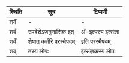 | स्थिति | सूत्र | टिप्पणी |
| ----- | ------- | ------ |
| शवँ | - | - |
| शवँ | उपदेशेऽजनुनासिक इत् | अँ-इत्यस्य इत्संज्ञा |
| शवँ | शेषात् कर्तरि परस्मैपदम् | इति परस्मैपदम् |
| शव् | तस्य लोपः | इत्संज्ञकस्य लोपः |
